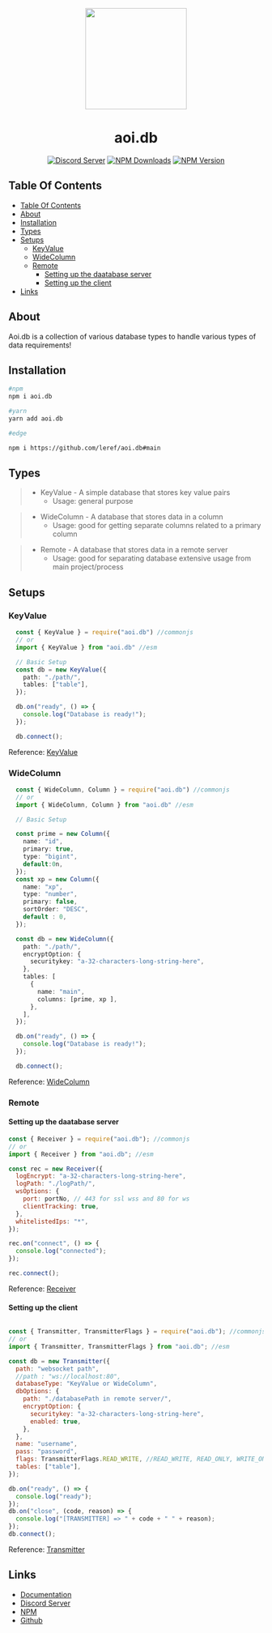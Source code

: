 <p align="center">
  <a href="https://discord.com/invite/HMUfMXDQsV">
    <img width="200" src="https://cdn.discordapp.com/attachments/927071950461890580/966111722245091388/68747470733a2f2f63646e2e646973636f72646170702e636f6d2f6174746163686d656e74732f3830343831333936313139303537323039332f3932343736353630363035363730313935322f616f6974732e706e67.png">
  </a>
</p>

<h1 align="center">aoi.db</h1>

<div align="center">

[![Discord Server](https://img.shields.io/discord/773352845738115102?color=5865F2&logo=discord&logoColor=white)](https://discord.com/invite/HMUfMXDQsV)
[![NPM Downloads](https://img.shields.io/npm/dt/aoi.db.svg?maxAge=3600)](https://www.npmjs.com/package/aoi.db)
[![NPM Version](https://img.shields.io/npm/v/aoi.db.svg?maxAge=3600)](https://www.npmjs.com/package/aoi.db)

</div>

## Table Of Contents

- [Table Of Contents](#table-of-contents)
- [About](#about)
- [Installation](#installation)
- [Types](#types)
- [Setups](#setups)
  - [KeyValue](#keyvalue)
  - [WideColumn](#widecolumn)
  - [Remote](#remote)
    - [Setting up the daatabase server](#setting-up-the-daatabase-server)
    - [Setting up the client](#setting-up-the-client)
- [Links](#links)

## About
Aoi.db is a collection of various database types to handle various types of data requirements!

## Installation

```bash
#npm 
npm i aoi.db

#yarn
yarn add aoi.db

#edge

npm i https://github.com/leref/aoi.db#main
```

## Types

> * KeyValue - A simple database that stores key value pairs
>   * Usage:  general purpose 

>
> * WideColumn - A database that stores data in a column 
>   * Usage:  good for getting separate columns related to a primary column 
>

>
> * Remote - A database that stores data in a remote server
>   * Usage:  good for separating database extensive usage from main project/process
>

## Setups

### KeyValue

```ts
  const { KeyValue } = require("aoi.db") //commonjs
  // or
  import { KeyValue } from "aoi.db" //esm

  // Basic Setup
  const db = new KeyValue({
    path: "./path/",
    tables: ["table"],
  });

  db.on("ready", () => {
    console.log("Database is ready!");
  });

  db.connect();

```
Reference: [KeyValue](https://leref.github.io/aoi.db/classes/KeyValue.html)

### WideColumn

```ts
  const { WideColumn, Column } = require("aoi.db") //commonjs
  // or
  import { WideColumn, Column } from "aoi.db" //esm

  // Basic Setup

  const prime = new Column({
    name: "id",
    primary: true,
    type: "bigint",
    default:0n,
  });
  const xp = new Column({
    name: "xp",
    type: "number",
    primary: false,
    sortOrder: "DESC",
    default : 0,
  });

  const db = new WideColumn({
    path: "./path/",
    encryptOption: {
      securitykey: "a-32-characters-long-string-here",
    },
    tables: [
      {
        name: "main",
        columns: [prime, xp ],
      },
    ],
  });

  db.on("ready", () => {
    console.log("Database is ready!");
  });

  db.connect();

```
Reference: [WideColumn](https://leref.github.io/aoi.db/classes/WideColumn.html)


### Remote

#### Setting up the daatabase server

```js
const { Receiver } = require("aoi.db"); //commonjs
// or
import { Receiver } from "aoi.db"; //esm

const rec = new Receiver({
  logEncrypt: "a-32-characters-long-string-here",
  logPath: "./logPath/",
  wsOptions: {
    port: portNo, // 443 for ssl wss and 80 for ws
    clientTracking: true,
  },
  whitelistedIps: "*",
});

rec.on("connect", () => {
  console.log("connected");
});

rec.connect();

```
Reference: [Receiver](https://leref.github.io/aoi.db/classes/Receiver.html)

#### Setting up the client

```js

const { Transmitter, TransmitterFlags } = require("aoi.db"); //commonjs
// or
import { Transmitter, TransmitterFlags } from "aoi.db"; //esm

const db = new Transmitter({
  path: "websocket path",
  //path : "ws://localhost:80",
  databaseType: "KeyValue or WideColumn",
  dbOptions: {
    path: "./databasePath in remote server/",
    encryptOption: {
      securitykey: "a-32-characters-long-string-here",
      enabled: true,
    },
  },
  name: "username",
  pass: "password",
  flags: TransmitterFlags.READ_WRITE, //READ_WRITE, READ_ONLY, WRITE_ONLY
  tables: ["table"],
});

db.on("ready", () => {
  console.log("ready");
});
db.on("close", (code, reason) => {
  console.log("[TRANSMITTER] => " + code + " " + reason);
});
db.connect();
```
Reference: [Transmitter](https://leref.github.io/aoi.db/classes/Transmitter.html)


## Links

- [Documentation](https://leref.github.io/aoi.db/)
- [Discord Server](https://discord.com/invite/HMUfMXDQsV)
- [NPM](https://www.npmjs.com/package/aoi.db)
- [Github](https://github.com/leref/aoi.db)
